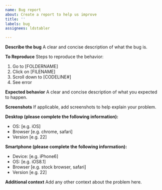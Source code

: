 ```yaml
---
name: Bug report
about: Create a report to help us improve
title: ''
labels: bug
assignees: ldstabler

---
```


**Describe the bug**
A clear and concise description of what the bug is.

**To Reproduce**
Steps to reproduce the behavior:
1. Go to [FOLDERNAME]
2. Click on [FILENAME]
3. Scroll down to [CODELINE#]
4. See error

**Expected behavior**
A clear and concise description of what you expected to happen.

**Screenshots**
If applicable, add screenshots to help explain your problem.

**Desktop (please complete the following information):**
 - OS: [e.g. iOS]
 - Browser [e.g. chrome, safari]
 - Version [e.g. 22]

**Smartphone (please complete the following information):**
 - Device: [e.g. iPhone6]
 - OS: [e.g. iOS8.1]
 - Browser [e.g. stock browser, safari]
 - Version [e.g. 22]

**Additional context**
Add any other context about the problem here.
